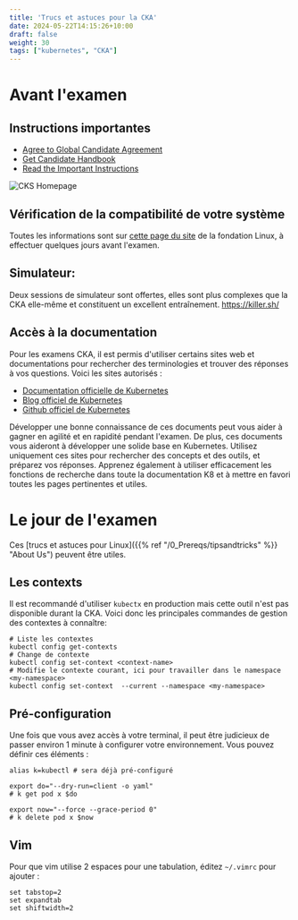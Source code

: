 ```yaml
---
title: 'Trucs et astuces pour la CKA'
date: 2024-05-22T14:15:26+10:00
draft: false
weight: 30
tags: ["kubernetes", "CKA"]
---
```


# Avant l'examen

## Instructions importantes

- [Agree to Global Candidate Agreement](https://docs.linuxfoundation.org/tc-docs/certification/lf-cert-agreement)
- [Get Candidate Handbook](https://docs.linuxfoundation.org/tc-docs/certification/lf-handbook2)
- [Read the Important Instructions](https://docs.linuxfoundation.org/tc-docs/certification/important-instructions-cks)

![CKS Homepage](https://k8s-school.fr/labs/images/LF-CKS-homepage.png?width=20vw)

## Vérification de la compatibilité de votre système

Toutes les informations sont sur [cette page du site](https://docs.linuxfoundation.org/tc-docs/certification/tips-cka-and-ckad) de la fondation Linux, à effectuer quelques jours avant l'examen.

## Simulateur:

Deux sessions de simulateur sont offertes, elles sont plus complexes que la CKA elle-même et constituent un excellent entraînement.
https://killer.sh/


## Accès à la documentation

Pour les examens CKA, il est permis d'utiliser certains sites web et documentations pour rechercher des terminologies et trouver des réponses à vos questions. Voici les sites autorisés :

- [Documentation officielle de Kubernetes](https://kubernetes.io/doc)
- [Blog officiel de Kubernetes](https://kubernetes.io/blog)
- [Github officiel de Kubernetes](https://github.com/kubernetes)

Développer une bonne connaissance de ces documents peut vous aider à gagner en agilité et en rapidité pendant l'examen. De plus, ces documents vous aideront à développer une solide base en Kubernetes. Utilisez uniquement ces sites pour rechercher des concepts et des outils, et préparez vos réponses. Apprenez également à utiliser efficacement les fonctions de recherche dans toute la documentation K8 et à mettre en favori toutes les pages pertinentes et utiles.

# Le jour de l'examen


Ces [trucs et astuces pour Linux]({{% ref "/0_Prereqs/tipsandtricks" %}} "About Us") peuvent être utiles.

## Les contexts

Il est recommandé d'utiliser `kubectx` en production mais cette outil n'est pas disponible durant la CKA. Voici donc les principales commandes de gestion des contextes à connaître:

```shell
# Liste les contextes
kubectl config get-contexts
# Change de contexte
kubectl config set-context <context-name>
# Modifie le contexte courant, ici pour travailler dans le namespace <my-namespace>
kubectl config set-context  --current --namespace <my-namespace>
```

## Pré-configuration
Une fois que vous avez accès à votre terminal, il peut être judicieux de passer environ 1 minute à configurer votre environnement. Vous pouvez définir ces éléments :

```shell
alias k=kubectl # sera déjà pré-configuré

export do="--dry-run=client -o yaml"
# k get pod x $do

export now="--force --grace-period 0"
# k delete pod x $now
```

## Vim

Pour que vim utilise 2 espaces pour une tabulation, éditez `~/.vimrc` pour ajouter :

```
set tabstop=2
set expandtab
set shiftwidth=2
```


